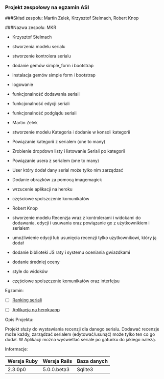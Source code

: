 ### Projekt zespołowy na egzamin ASI
###Skład zespołu:  Martin Zelek, Krzysztof Stelmach, Robert Knop

###Nazwa zespołu: MKR

- Krzysztof Stelmach
 - stworzenia modelu serialu
 - stworzenie kontrolera serialu
 - dodanie gemów simple_form i bootstrap
 - instalacja gemów simple form i bootstrap
 - logowanie
 - funkcjonalność dodawania seriali
 - funkcjonalność edycji seriali
 - funkcjonalność podglądu seriali

- Martin Zelek
 - stworzenie modelu Kategoria i dodanie w konsoli kategorii
 - Powiązanie kategorii z serialem (one to many)
 - Zrobienie dropdown listy i listowanie Seriali po kategorii
 - Powiązanie usera z serialem (one to many)
 - User który dodał dany serial może tylko nim zarządzać
 - Dodanie obrazków za pomocą imagemagick
 - wrzucenie aplikacji na heroku
 - częściowe spolszczenie komunikatów
 
- Robert Knop
 - stworzenie modelu Recenzja wraz z kontrolerami i widokami do dodawania, edycji i usuwania oraz powiązanie go z użytkownikiem i serialem
 - umożliwienie edycji lub usunięcia recenzji tylko użytkownikowi, który ją dodał
 - dodanie biblioteki JS raty i systemu oceniania gwiazdkami
 - dodanie średniej oceny
 - style do widoków
 - częściowe spolszczenie komunikatów oraz interfejsu
 
 

 Egzamin:
 - [ ] [Ranking seriali](egzamin)
 - [ ] [Aplikacja na herokuapp](https://projekt-ruby.herokuapp.com/)




 Opis Projektu:

Projekt służy do wystawiania recenzji dla danego serialu. Dodawać recenzje może każdy, zarządzać serialem (edytować/usunąć) może tylko ten co go dodał. W Aplikacji można wyświetlać seriale po gatunku do jakiego należą.


 Informacje:
 
|Wersja Ruby|Wersja Rails|Baza danych|
|---|---|---|
|2.3.0p0|5.0.0.beta3|Sqlite3|
